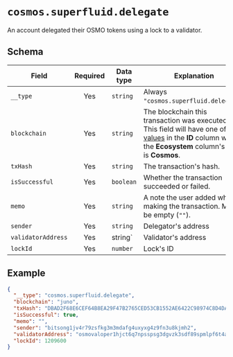 # `cosmos.superfluid.delegate`

An account delegated their OSMO tokens using a lock to a validator.

## Schema

| Field              | Required | Data type | Explanation                                                                                                                                                                                   | Example                                                              |
| ------------------ | :------: | --------- | --------------------------------------------------------------------------------------------------------------------------------------------------------------------------------------------- | -------------------------------------------------------------------- |
| `__type`           |   Yes    | `string`  | Always `"cosmos.superfluid.delegate"`.                                                                                                                                                        | `"cosmos.superfluid.delegate"`                                       |
| `blockchain`       |   Yes    | `string`  | The blockchain this transaction was executed on. This field will have one of the [values](../../blockchains.md) in the **ID** column where the **Ecosystem** column's value is **Cosmos**. | `"juno"`                                                             |
| `txHash`           |   Yes    | `string`  | The transaction's hash.                                                                                                                                                                       | `"DBAD2F68E6CEF64B8EA29F47B2765CED53CB1552AE6422C98974C8D4DA8869F8"` |
| `isSuccessful`     |   Yes    | `boolean` | Whether the transaction succeeded or failed.                                                                                                                                                  | `true`                                                               |
| `memo`             |   Yes    | `string`  | A note the user added while making the transaction. Maybe be empty (`""`).                                                                                                                    | `"I owed you 1.5 ATOM since you paid for lunch."`                    |
| `sender`           |   Yes    | `string`  | Delegator's address                                                                                                                                                                           | `"bitsong1jv4r79zsfkg3m3mdafg4uxyxg4z9fn3u8kjmh2"`                   |
| `validatorAddress` |   Yes    | string`   | Validator's address                                                                                                                                                                           | `"osmovaloper1hjct6q7npsspsg3dgvzk3sdf89spmlpf6t4agt"`               |
| `lockId`           |   Yes    | `number`  | Lock's ID                                                                                                                                                                                     | `1209600`                                                            |

## Example

```json
{
  "__type": "cosmos.superfluid.delegate",
  "blockchain": "juno",
  "txHash": "DBAD2F68E6CEF64B8EA29F47B2765CED53CB1552AE6422C98974C8D4DA8869F8",
  "isSuccessful": true,
  "memo": "",
  "sender": "bitsong1jv4r79zsfkg3m3mdafg4uxyxg4z9fn3u8kjmh2",
  "validatorAddress": "osmovaloper1hjct6q7npsspsg3dgvzk3sdf89spmlpf6t4agt",
  "lockId": 1209600
}
```
